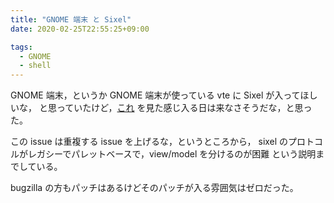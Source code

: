 ```yaml
---
title: "GNOME 端末 と Sixel"
date: 2020-02-25T22:55:25+09:00

tags:
  - GNOME
  - shell
---
```


GNOME 端末，というか GNOME 端末が使っている vte に Sixel が入ってほしいな，
と思っていたけど，[これ](https://gitlab.gnome.org/GNOME/vte/issues/165)
を見た感じ入る日は来なさそうだな，と思った。

この issue は重複する issue を上げるな，というところから，
sixel のプロトコルがレガシーでパレットベースで，view/model を分けるのが困難
という説明までしている。

bugzilla の方もパッチはあるけどそのパッチが入る雰囲気はゼロだった。
